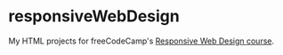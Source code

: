 # responsiveWebDesign
My HTML projects for freeCodeCamp's [Responsive Web Design course](https://www.freecodecamp.org/learn/responsive-web-design/).
